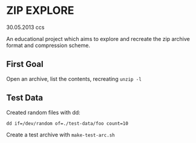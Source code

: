 ZIP EXPLORE
==========

30.05.2013
ccs

An educational project which aims to explore and recreate the zip
archive format and compression scheme. 

## First Goal

Open an archive, list the contents, recreating `unzip -l`

## Test Data

Created random files with dd:

`dd if=/dev/random of=./test-data/foo count=10`

Create a test archive with `make-test-arc.sh`
